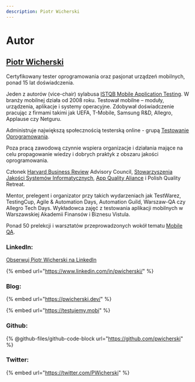 ```yaml
---
description: Piotr Wicherski
---
```


# Autor

## [Piotr Wicherski](https://pwicherski.dev/)

Certyfikowany tester oprogramowania oraz pasjonat urządzeń mobilnych, ponad 15 lat doświadczenia.

Jeden z autorów (vice-chair) sylabusa [ISTQB Mobile Application Testing](https://www.istqb.org/certifications/mobile-tester). W branży mobilnej działa od 2008 roku. Testował mobilne – moduły, urządzenia, aplikacje i systemy operacyjne. Zdobywał doświadczenie pracując z firmami takimi jak UEFA, T-Mobile, Samsung R\&D, Allegro, Applause czy Netguru.

Administruje największą społecznością testerską online - grupą [Testowanie Oprogramowania](https://www.facebook.com/groups/TestowanieOprogramowania/).

Poza pracą zawodową czynnie wspiera organizacje i działania mające na celu propagowanie wiedzy i dobrych praktyk z obszaru jakości oprogramowania.

Członek [Harvard Business Review](https://hbr.org/) Advisory Council, [Stowarzyszenia Jakości Systemów Informatycznych](https://sjsi.org/), [App Quality Aliance](https://www.appqualityalliance.org/) i Polish Quality Retreat.

Mentor, prelegent i organizator przy takich wydarzeniach jak TestWarez, TestingCup, Agile & Automation Days, Automation Guild, Warszaw-QA czy Allegro Tech Days. Wykładowca zajęć z testowania aplikacji mobilnych w Warszawskiej Akademii Finansów i Biznesu Vistula.

Ponad 50 prelekcji i warsztatów przeprowadzonych wokół tematu [Mobile QA](https://pwicherski.dev/).

### LinkedIn:

[Obserwuj Piotr Wicherski na LinkedIn](https://www.linkedin.com/comm/mynetwork/discovery-see-all?usecase=PEOPLE\_FOLLOWS\&followMember=pwicherski)

{% embed url="https://www.linkedin.com/in/pwicherski/" %}

### Blog:

{% embed url="https://pwicherski.dev/" %}

{% embed url="https://testujemy.mobi" %}

### Github:

{% @github-files/github-code-block url="https://github.com/pwicherski" %}

### Twitter:

{% embed url="https://twitter.com/PWicherski" %}

###
